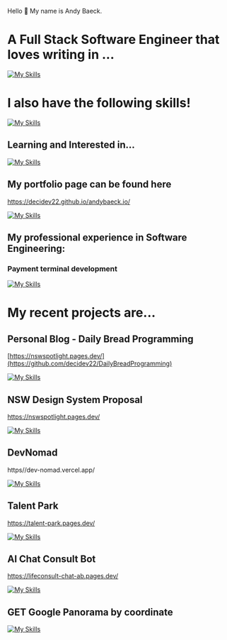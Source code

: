 Hello 👋 My name is Andy Baeck.

# A Full Stack Software Engineer that loves writing in ...

[![My Skills](https://skillicons.dev/icons?i=ts,nodejs,express,mongodb,nextjs,react,tailwind)](https://skillicons.dev)

# I also have the following skills!

[![My Skills](https://skillicons.dev/icons?i=postgres,prisma,py,postman,git,vite,css,html,firebase,docker)](https://skillicons.dev)

## Learning and Interested in...

[![My Skills](https://skillicons.dev/icons?i=nestjs,graphql,threejs,go)](https://skillicons.dev)


## My portfolio page can be found here

https://decidev22.github.io/andybaeck.io/

[![My Skills](https://skillicons.dev/icons?i=react,tailwind,github,vite,ts,firebase,githubactions)](https://skillicons.dev)

## My professional experience in Software Engineering:

### Payment terminal development

[![My Skills](https://skillicons.dev/icons?i=ts,nodejs,express,docker,jest,postgres,postman)](https://skillicons.dev)

# My recent projects are...


## Personal Blog - Daily Bread Programming

[https://nswspotlight.pages.dev/](https://github.com/decidev22/DailyBreadProgramming)

[![My Skills](https://skillicons.dev/icons?i=ts,react,nextjs,tailwind,github,mongodb,express,nodejs,jest)](https://skillicons.dev)


## NSW Design System Proposal

https://nswspotlight.pages.dev/

[![My Skills](https://skillicons.dev/icons?i=ts,react,nextjs,tailwind,github)](https://skillicons.dev)

## DevNomad

https//dev-nomad.vercel.app/

[![My Skills](https://skillicons.dev/icons?i=vite,ts,prisma,express,vercel,react,nextjs,mongodb,tailwind)](https://skillicons.dev)

## Talent Park

https://talent-park.pages.dev/

[![My Skills](https://skillicons.dev/icons?i=ts,nextjs,firebase,express,react,tailwind)](https://skillicons.dev)


## AI Chat Consult Bot

https://lifeconsult-chat-ab.pages.dev/

[![My Skills](https://skillicons.dev/icons?i=ts,nextjs,aws,cloudflare,express,react,tailwind)](https://skillicons.dev)


## GET Google Panorama by coordinate

[![My Skills](https://skillicons.dev/icons?i=python,gcp)](https://skillicons.dev)
